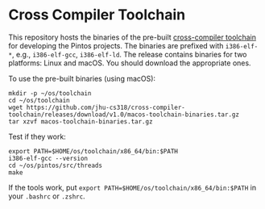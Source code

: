 # Cross Compiler Toolchain

This repository hosts the binaries of the pre-built 
[cross-compiler toolchain](https://www.cs.jhu.edu/~huang/cs318/fall21/project/setup.html) for 
developing the Pintos projects. The binaries are prefixed with `i386-elf-*`,
e.g., `i386-elf-gcc`, `i386-elf-ld`. The release contains binaries for two platforms: 
Linux and macOS. You should download the appropriate ones.

To use the pre-built binaries (using macOS):

```
mkdir -p ~/os/toolchain
cd ~/os/toolchain
wget https://github.com/jhu-cs318/cross-compiler-toolchain/releases/download/v1.0/macos-toolchain-binaries.tar.gz
tar xzvf macos-toolchain-binaries.tar.gz
```

Test if they work:

```
export PATH=$HOME/os/toolchain/x86_64/bin:$PATH
i386-elf-gcc --version
cd ~/os/pintos/src/threads
make
```

If the tools work, put `export PATH=$HOME/os/toolchain/x86_64/bin:$PATH` 
in your `.bashrc` or `.zshrc`.
